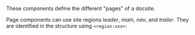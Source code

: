 
These components define the different "pages" of a docsite.

Page components can use site regions *leader*, *main*, *nav*, and *trailer*.  They are identified in the structure using `<region:xxx>`:
